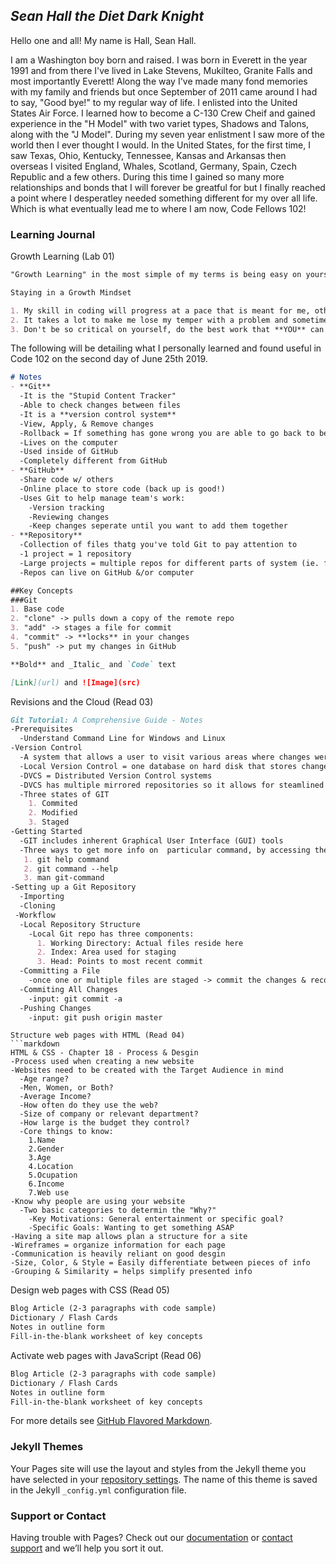 ## *Sean Hall the Diet Dark Knight*

Hello one and all! My name is Hall, Sean Hall.

I am a Washington boy born and raised. I was born in Everett in the year 1991 and from there I've lived in Lake Stevens, Mukilteo, Granite Falls and most importantly Everett! Along the way I've made many fond memories with my family and friends but once September of 2011 came around I had to say, "Good bye!" to my regular way of life. I enlisted into the United States Air Force. I learned how to become a C-130 Crew Cheif and gained experience in the "H Model" with two variet types, Shadows and Talons, along with the "J Model". During my seven year enlistment I saw more of the world then I ever thought I would. In the United States, for the first time, I saw Texas, Ohio, Kentucky, Tennessee, Kansas and Arkansas then overseas I visited England, Whales, Scotland, Germany, Spain, Czech Republic and a few others. During this time I gained so many more relationships and bonds that I will forever be greatful for but I finally reached a point where I desperatley needed something different for my over all life. Which is what eventually lead me to where I am now, Code Fellows 102!

### Learning Journal

Growth Learning (Lab 01)

```markdown
"Growth Learning" in the most simple of my terms is being easy on yourself while having a positive outlook on challenging problems.

Staying in a Growth Mindset

1. My skill in coding will progress at a pace that is meant for me, others skill progression is not related to me.
2. It takes a lot to make me lose my temper with a problem and sometimes completely give up on the task. So, I need to take a deep breath before I arrive at that stage and ask for help or whatever could lead to a solution.
3. Don't be so critical on yourself, do the best work that **YOU** can do.
```

The following will be detailing what I personally learned and found useful in Code 102 on the second day of June 25th 2019.

```markdown
# Notes
- **Git**
  -It is the "Stupid Content Tracker"
  -Able to check changes between files
  -It is a **version control system**
  -View, Apply, & Remove changes
  -Rollback = If something has gone wrong you are able to go back to before it became corrupted
  -Lives on the computer
  -Used inside of GitHub
  -Completely different from GitHub
- **GitHub**
  -Share code w/ others
  -Online place to store code (back up is good!)
  -Uses Git to help manage team's work:
    -Version tracking
    -Reviewing changes
    -Keep changes seperate until you want to add them together
- **Repository**
  -Collection of files thatg you've told Git to pay attention to
  -1 project = 1 repository
  -Large projects = multiple repos for different parts of system (ie. front end & back end)
  -Repos can live on GitHub &/or computer

##Key Concepts
###Git
1. Base code
2. "clone" -> pulls down a copy of the remote repo
3. "add" -> stages a file for commit
4. "commit" -> **locks** in your changes
5. "push" -> put my changes in GitHub

**Bold** and _Italic_ and `Code` text

[Link](url) and ![Image](src)

```
Revisions and the Cloud (Read 03)
```markdown
Git Tutorial: A Comprehensive Guide - Notes
-Prerequisites
  -Understand Command Line for Windows and Linux
-Version Control
  -A system that allows a user to visit various areas where changes were made so that mistakes can easily be rectified
  -Local Version Control = one database on hard disk that stores changes to files
  -DVCS = Distributed Version Control systems
  -DVCS has multiple mirrored repositories so it allows for steamlined teamwork with multiple people
  -Three states of GIT
    1. Commited
    2. Modified
    3. Staged
-Getting Started  
  -GIT includes inherent Graphical User Interface (GUI) tools
  -Three ways to get more info on  particular command, by accessing the manual:
   1. git help command
   2. git command --help
   3. man git-command
-Setting up a Git Repository
  -Importing
  -Cloning
 -Workflow
  -Local Repository Structure
    -Local Git repo has three components:
      1. Working Directory: Actual files reside here
      2. Index: Area used for staging
      3. Head: Points to most recent commit
  -Committing a File
    -once one or multiple files are staged -> commit the changes & record what was done -> input: git commit -m "made change x,y,z"
  -Commiting All Changes
    -input: git commit -a
  -Pushing Changes
    -input: git push origin master
```

```
Structure web pages with HTML (Read 04)
```markdown
HTML & CSS - Chapter 18 - Process & Desgin
-Process used when creating a new website
-Websites need to be created with the Target Audience in mind
  -Age range?
  -Men, Women, or Both?
  -Average Income?
  -How often do they use the web?
  -Size of company or relevant department?
  -How large is the budget they control?
  -Core things to know:
    1.Name
    2.Gender
    3.Age
    4.Location
    5.Ocupation
    6.Income
    7.Web use
-Know why people are using your website
  -Two basic categories to determin the "Why?"
    -Key Motivations: General entertainment or specific goal?
    -Specific Goals: Wanting to get something ASAP
-Having a site map allows plan a structure for a site
-Wireframes = organize information for each page
-Communication is heavily reliant on good desgin
-Size, Color, & Style = Easily differentiate between pieces of info
-Grouping & Similarity = helps simplify presented info
```

Design web pages with CSS (Read 05)
```markdown
Blog Article (2-3 paragraphs with code sample)
Dictionary / Flash Cards
Notes in outline form
Fill-in-the-blank worksheet of key concepts
```
Activate web pages with JavaScript (Read 06)
```markdown
Blog Article (2-3 paragraphs with code sample)
Dictionary / Flash Cards
Notes in outline form
Fill-in-the-blank worksheet of key concepts
```

For more details see [GitHub Flavored Markdown](https://guides.github.com/features/mastering-markdown/).

### Jekyll Themes

Your Pages site will use the layout and styles from the Jekyll theme you have selected in your [repository settings](https://github.com/seankhall/github.io/settings). The name of this theme is saved in the Jekyll `_config.yml` configuration file.

### Support or Contact

Having trouble with Pages? Check out our [documentation](https://help.github.com/categories/github-pages-basics/) or [contact support](https://github.com/contact) and we’ll help you sort it out.
